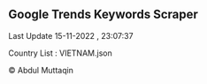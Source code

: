 

## Google Trends Keywords Scraper 
 
Last Update 15-11-2022 , 23:07:37

Country List :
VIETNAM.json



© Abdul Muttaqin 
